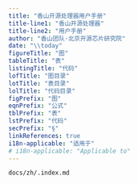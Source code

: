 ```yaml
---
title: "香山开源处理器用户手册"
title-line1: "香山开源处理器"
title-line2: "用户手册"
author: "香山团队·北京开源芯片研究院"
date: "\\today"
figureTitle: "图"
tableTitle: "表"
listingTitle: "代码"
lofTitle: "图目录"
lotTitle: "表目录"
lolTitle: "代码目录"
figPrefix: "图"
eqnPrefix: "公式"
tblPrefix: "表"
lstPrefix: "代码"
secPrefix: "§"
linkReferences: true
i18n-applicable: "适用于"
# i18n-applicable: "Applicable to"
---
```



``` {.include}
docs/zh/.index.md
```

